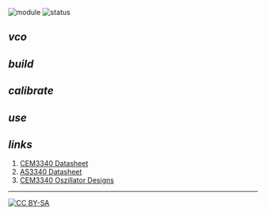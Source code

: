 ![module](https://img.shields.io/badge/module-other-yellow)
![status](https://img.shields.io/badge/status-work%20in%20progress-orange)

## *vco*

## *build*

## *calibrate*

## *use*

## *links*

1) [CEM3340 Datasheet](https://github.com/spielhuus/elektrophon/raw/master/docs/datasheet/CEM_3340-3345_Long.pdf)
1) [AS3340 Datasheet](http://www.alfarzpp.lv/eng/sc/AS3340.pdf)
1) [CEM3340 Oszillator Designs](https://electricdruid.net/cem3340-vco-voltage-controlled-oscillator-designs/)
---
[![CC BY-SA](https://licensebuttons.net/l/by-sa/3.0/88x31.png)](https://creativecommons.org/licenses/by-sa/4.0/)


[1]: https://www.falstad.com/circuit/circuitjs.html?cct=$+1+0.000005+10.20027730826997+50+5+43%0Aa+272+192+384+192+8+15+-15+1000000+0.00007499887501687474+0+100000%0Ar+272+128+384+128+0+10000%0Ar+160+128+272+128+0+20000%0Aw+272+176+272+128+0%0Aw+384+128+384+192+0%0AR+192+208+160+208+0+2+40+5+5+0+0.5%0AR+160+128+112+128+0+0+40+15+0+0+0.5%0Ap+448+192+528+192+1+0%0Ar+192+208+272+208+0+10000%0Ar+192+320+272+320+0+10000%0Ap+448+304+528+304+1+0%0AR+160+240+112+240+0+0+40+15+0+0+0.5%0AR+192+320+160+320+0+2+40+2.5+2.5+0+0.5%0Aw+384+240+384+304+0%0Aw+272+288+272+240+0%0Ar+160+240+272+240+0+30000%0Ar+272+240+384+240+0+15000%0Aa+272+304+384+304+8+15+-15+1000000+0.0000749977500670913+-4.0668801659649036e-16+100000%0Ar+208+288+272+288+0+10000%0Ag+208+288+192+288+0%0Ag+448+512+448+528+0%0Ar+208+400+272+400+0+40000%0Aa+272+464+384+464+8+15+-15+1000000+0.00012374774160371575+0+100000%0Ar+272+400+384+400+0+33000%0Ar+384+464+448+464+0+2260%0Aw+272+448+272+400+0%0Aw+384+400+384+464+0%0AR+272+480+160+480+0+2+40+6.85+6.85+0+0.5%0AR+208+400+160+400+0+0+40+15+0+0+0.5%0Ap+448+464+528+464+1+0%0Ar+448+464+448+512+0+1500%0Ar+448+304+448+352+0+3000%0Ar+384+304+448+304+0+1500%0Ag+448+352+448+368+0%0Ar+448+192+448+240+0+3000%0Ar+384+192+448+192+0+1500%0Ag+448+240+448+256+0%0Ac+272+368+384+368+0+2.1999999999999998e-11+12.374897908113178%0Aw+272+368+272+400+0%0Aw+384+368+384+400+0%0Ao+5+64+0+4099+10+0.00009765625+0+2+5+3%0A
